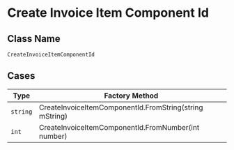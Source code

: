 
# Create Invoice Item Component Id

## Class Name

`CreateInvoiceItemComponentId`

## Cases

| Type | Factory Method |
|  --- | --- |
| `string` | CreateInvoiceItemComponentId.FromString(string mString) |
| `int` | CreateInvoiceItemComponentId.FromNumber(int number) |

